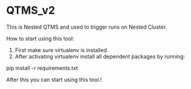 # QTMS_v2
This is Nested QTMS and used to trigger runs on Nested Cluster.

How to start using this tool:
1. First make sure virtualenv is installed.
2. After activating virtualenv install all dependent packages by running:

pip install -r requirements.txt

After this you can start using this tool.!
